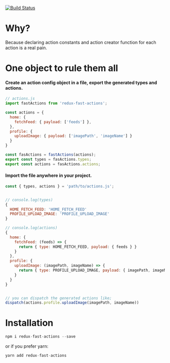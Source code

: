 [![Build Status](https://travis-ci.org/ozankasikci/redux-fast-actions.svg?branch=master)](https://travis-ci.org/ozankasikci/redux-fast-actions)
# Why?
Because declaring action constants and action creator function for each action is a real pain.

# One object to rule them all
#### Create an action config object in a file, export the generated types and actions.
```javascript
// actions.js
import fastActions from 'redux-fast-actions';

const actions = {
  home: {
    fetchFeed: { payload: ['feeds'] },
  },
  profile: {
    uploadImage: { payload: ['imagePath', 'imageName'] }
  }
}

const fasActions = fastActions(actions);
export const types = fasActions.types;
export const actions = fasActions.actions;
```
#### Import the file anywhere in your project.
```javascript
const { types, actions } = 'path/to/actions.js';


// console.log(types)
{
  HOME_FETCH_FEED: 'HOME_FETCH_FEED'
  PROFILE_UPLOAD_IMAGE: 'PROFILE_UPLOAD_IMAGE'
}

// console.log(actions)
{
  home: {
    fetchFeed: (feeds) => {
      return { type: HOME_FETCH_FEED, payload: { feeds } }
    }
  },
  profile: {
    uploadImage: (imagePath, imageName) => {
      return { type: PROFILE_UPLOAD_IMAGE, payload: { imagePath, imageName } }
    }
  }
}


// you can dispatch the generated actions like;
dispatch(actions.profile.uploadImage(imagePath, imageName))
```

# Installation
```javascript
npm i redux-fast-actions --save
```
or if you prefer yarn:
```javascript
yarn add redux-fast-actions
```
